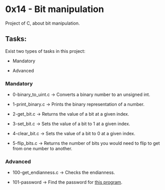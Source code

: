 # 0x14 - Bit manipulation

Project of C, about bit manipulation.

## Tasks:

Exist two types of tasks in this project:

- Mandatory

- Advanced

### Mandatory

- 0-binary_to_uint.c &rarr; Converts a binary number to an unsigned int.

- 1-print_binary.c &rarr; Prints the binary representation of a number.

- 2-get_bit.c &rarr; Returns the value of a bit at a given index.

- 3-set_bit.c &rarr; Sets the value of a bit to 1 at a given index.

- 4-clear_bit.c &rarr; Sets the value of a bit to 0 at a given index.

- 5-flip_bits.c &rarr; Returns the number of bits you would need to flip to get from one number to another.

### Advanced

- 100-get_endianness.c &rarr; Checks the endianness.

- 101-password &rarr; Find the password for [this program](https://github.com/holbertonschool/0x13.c).
